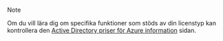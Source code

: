 > [!NOTE]
> Om du vill lära dig om specifika funktioner som stöds av din licenstyp kan kontrollera den [Active Directory priser för Azure information](https://azure.microsoft.com/pricing/details/active-directory/) sidan. 

